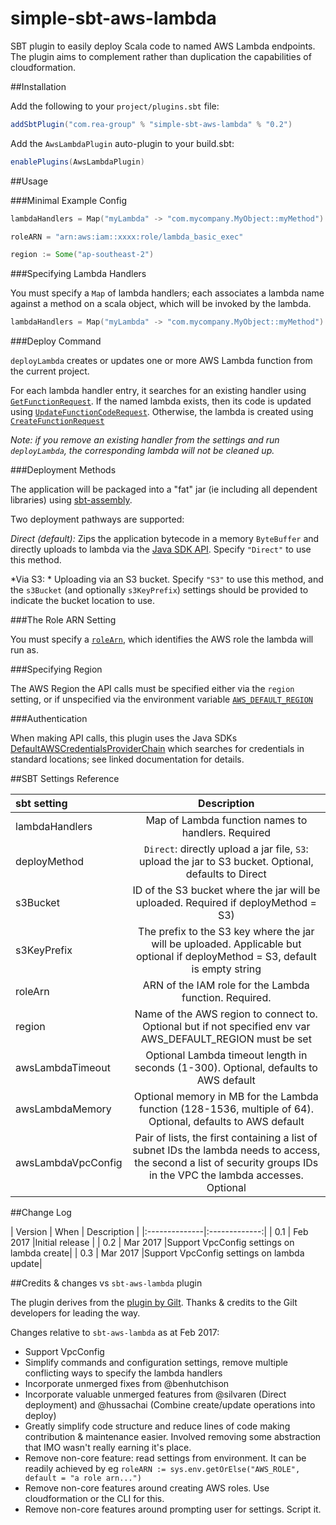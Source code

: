 # simple-sbt-aws-lambda

SBT plugin to easily deploy Scala code to named AWS Lambda endpoints. The plugin aims to complement rather than duplication the capabilities
of cloudformation.


##Installation

Add the following to your `project/plugins.sbt` file:

```scala
addSbtPlugin("com.rea-group" % "simple-sbt-aws-lambda" % "0.2")
```

Add the `AwsLambdaPlugin` auto-plugin to your build.sbt:

```scala
enablePlugins(AwsLambdaPlugin)
```

##Usage

###Minimal Example Config

```scala
lambdaHandlers = Map("myLambda" -> "com.mycompany.MyObject::myMethod")

roleARN = "arn:aws:iam::xxxx:role/lambda_basic_exec"

region := Some("ap-southeast-2")
```

###Specifying Lambda Handlers

You must specify a `Map` of lambda handlers; each associates
a lambda name against a method on a scala object, which will be invoked by the lambda.
```scala
lambdaHandlers = Map("myLambda" -> "com.mycompany.MyObject::myMethod")
```

###Deploy Command

`deployLambda` creates or updates one or more AWS Lambda function from the current project.

For each lambda handler entry, it searches for an existing handler using [`GetFunctionRequest`](http://docs.aws.amazon.com/AWSJavaSDK/latest/javadoc/com/amazonaws/services/lambda/model/GetFunctionRequest.html).
If the named lambda exists, then its code is updated using [`UpdateFunctionCodeRequest`](http://docs.aws.amazon.com/AWSJavaSDK/latest/javadoc/com/amazonaws/services/lambda/model/UpdateFunctionCodeRequest.html).
Otherwise, the lambda is created using [`CreateFunctionRequest`](http://docs.aws.amazon.com/AWSJavaSDK/latest/javadoc/com/amazonaws/services/lambda/model/CreateFunctionRequest.html)

*Note: if you remove an existing handler from the settings and run `deployLambda`, the corresponding lambda will not be cleaned up.*


###Deployment Methods

The application will be packaged into a "fat" jar (ie including all dependent libraries) using [sbt-assembly](https://github.com/sbt/sbt-assembly).

Two deployment pathways are supported:

*Direct (default):* Zips the application bytecode in a memory `ByteBuffer` and directly uploads to lambda via the [Java SDK API](http://docs.aws.amazon.com/lambda/latest/dg/API_FunctionCode.html).
Specify `"Direct"` to use this method.

*Via S3: * Uploading via an S3 bucket. Specify `"S3"` to use this method, and the `s3Bucket` (and optionally `s3KeyPrefix`) settings
should be provided to indicate the bucket location to use.

###The Role ARN Setting

You must specify a [`roleArn`](http://docs.aws.amazon.com/lambda/latest/dg/intro-permission-model.html#lambda-intro-execution-role),
which identifies the AWS role the lambda will run as.

###Specifying Region

The AWS Region the API calls must be specified either via the `region` setting, or if unspecified via the environment variable [`AWS_DEFAULT_REGION`](http://docs.aws.amazon.com/cli/latest/userguide/cli-chap-getting-started.html#cli-environment)

###Authentication

When making API calls, this plugin uses the Java SDKs [DefaultAWSCredentialsProviderChain](http://docs.aws.amazon.com/AWSJavaSDK/latest/javadoc/com/amazonaws/auth/DefaultAWSCredentialsProviderChain.html)
which searches for credentials in standard locations; see linked documentation for details.


##SBT Settings Reference

| sbt setting   |    Description |
|:--------------|:-------------:|
| lambdaHandlers |Map of Lambda function names to handlers. Required |
| deployMethod | `Direct`: directly upload a jar file, `S3`: upload the jar to S3 bucket. Optional, defaults to Direct |
| s3Bucket |ID of the S3 bucket where the jar will be uploaded. Required if deployMethod = S3) |
| s3KeyPrefix |The prefix to the S3 key where the jar will be uploaded. Applicable but optional if deployMethod = S3, default is empty string |
| roleArn |ARN of the IAM role for the Lambda function. Required. |
| region |Name of the AWS region to connect to. Optional but if not specified env var AWS_DEFAULT_REGION must be set |
| awsLambdaTimeout |Optional Lambda timeout length in seconds (1-300). Optional, defaults to AWS default |
| awsLambdaMemory |Optional memory in MB for the Lambda function (128-1536, multiple of 64). Optional, defaults to AWS default |
| awsLambdaVpcConfig |Pair of lists, the first containing a list of subnet IDs the lambda needs to access, the second a list of security groups IDs in the VPC the lambda accesses. Optional |

##Change Log

| Version  | When  |    Description |
|:--------------|:-------------:|
| 0.1 | Feb 2017 |Initial release |
| 0.2 | Mar 2017 |Support VpcConfig settings on lambda create|
| 0.3 | Mar 2017 |Support VpcConfig settings on lambda update|

##Credits & changes vs `sbt-aws-lambda` plugin

The plugin derives from the [plugin by Gilt](https://github.com/gilt/sbt-aws-lambda). Thanks & credits to the Gilt developers for leading the way.

Changes relative to `sbt-aws-lambda` as at Feb 2017:

- Support VpcConfig
- Simplify commands and configuration settings, remove multiple conflicting ways to specify the lambda handlers
- Incorporate unmerged fixes from @benhutchison
- Incorporate valuable unmerged features from @silvaren (Direct deployment) and @hussachai (Combine create/update operations into deploy)
- Greatly simplify code structure and reduce lines of code making contribution & maintenance easier. Involved removing some abstraction that IMO wasn't really earning it's place.
- Remove non-core feature: read settings from environment. It can be readily achieved by eg `roleARN := sys.env.getOrElse("AWS_ROLE", default = "a role arn...")`
- Remove non-core features around creating AWS roles. Use cloudformation or the CLI for this.
- Remove non-core features around prompting user for settings. Script it.